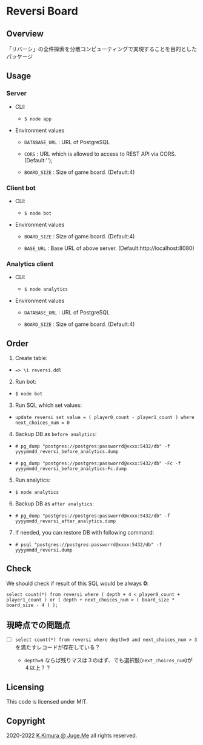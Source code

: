 # Reversi Board


## Overview

「リバーシ」の全件探索を分散コンピューティングで実現することを目的としたパッケージ


## Usage

### Server

- CLI: 

  - `$ node app`

- Environment values

  - `DATABASE_URL` : URL of PostgreSQL

  - `CORS` : URL which is allowed to access to REST API via CORS. (Default:'');

  - `BOARD_SIZE` : Size of game board. (Default:4)


### Client bot

- CLI: 

  - `$ node bot`

- Environment values

  - `BOARD_SIZE` : Size of game board. (Default:4)

  - `BASE_URL` : Base URL of above server. (Default:http://localhost:8080)


### Analytics client

- CLI: 

  - `$ node analytics`

- Environment values

  - `DATABASE_URL` : URL of PostgreSQL

  - `BOARD_SIZE` : Size of game board. (Default:4)


## Order

1. Create table:

  - `=> \i reversi.ddl`

2. Run bot:

  - `$ node bot`

3. Run SQL which set values:

  - `update reversi set value = ( player0_count - player1_count ) where next_choices_num = 0`

4. Backup DB as `before analytics`:

  - `# pg_dump "postgres://postgres:passworrd@xxxx:5432/db" -f yyyymmdd_reversi_before_analytics.dump`

  - `# pg_dump "postgres://postgres:passworrd@xxxx:5432/db" -Fc -f yyyymmdd_reversi_before_analytics-Fc.dump`

5. Run analytics:

  - `$ node analytics`

6. Backup DB as `after analytics`:

  - `# pg_dump "postgres://postgres:passworrd@xxxx:5432/db" -f yyyymmdd_reversi_after_analytics.dump`

7. If needed, you can restore DB with following command:

  - `# psql "postgres://postgres:passworrd@xxxx:5432/db" -f yyyymmdd_reversi.dump`


## Check

We should check if result of this SQL would be always **0**:

  `select count(*) from reversi where ( depth + 4 < player0_count + player1_count ) or ( depth + next_choices_num > ( board_size * board_size - 4 ) );`

## 現時点での問題点

- [ ] `select count(*) from reversi where depth=9 and next_choices_num > 3` を満たすレコードが存在している？

  - `depth=9` ならば残りマスは３のはず、でも選択肢(`next_choices_num`)が４以上？？


## Licensing

This code is licensed under MIT.


## Copyright

2020-2022  [K.Kimura @ Juge.Me](https://github.com/dotnsf) all rights reserved.
